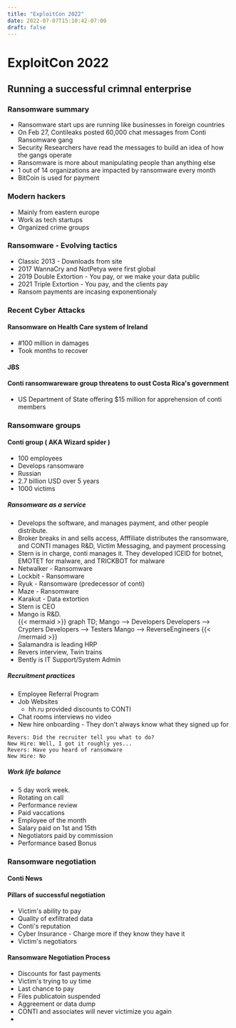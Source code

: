 ```yaml
---
title: "ExploitCon 2022"
date: 2022-07-07T15:10:42-07:00
draft: false
---
```


# ExploitCon 2022
## Running a successful crimnal enterprise
### Ransomware summary
* Ransomware start ups are running like businesses in foreign countries
* On Feb 27, Contileaks posted 60,000 chat messages from Conti Ransomware gang
* Security Researchers have read the messages to build an idea of how the gangs operate
* Ransomware is more about manipulating people than anything else
* 1 out of 14 organizations are impacted by ransomware every month
* BitCoin is used for payment
### Modern hackers
* Mainly from eastern europe
* Work as tech startups
* Organized crime groups
### Ransomware - Evolving tactics
* Classic 2013 - Downloads from site
* 2017 WannaCry and NotPetya were first global
* 2019 Double Extortion - You pay, or we make your data public
* 2021 Triple Extortion - You pay, and the clients pay
* Ransom payments are incasing exponentionaly
### Recent Cyber Attacks
#### Ransomware on Health Care system of Ireland
* #100 million in damages
* Took months to recover
#### JBS 
#### Conti ransomwareware group threatens to oust Costa Rica's government
* US Department of State offering $15 million for apprehension of conti members
### Ransomware groups
#### Conti group ( AKA Wizard spider )
* 100 employees
* Develops ransomware
* Russian
* 2.7 billion USD over 5 years
* 1000 victims
##### Ransomware as a service
* Develops the software, and manages payment, and other people distribute.  
* Broker breaks in and sells access, Afffiliate distributes the ransomware, and CONTI manages R&D, Victim Messaging, and payment processing
* Stern is in charge, conti manages it.  They developed ICEID for botnet, EMOTET for malware, and TRICKBOT for malware
* Netwalker - Ransomware
* Lockbit - Ransomware
* Ryuk - Ransomware (predecessor of conti)
* Maze - Ransomware
* Karakut - Data extortion 
* Stern is CEO
* Mango is R&D.  
{{< mermaid >}}
graph TD;
Mango --> Developers
Developers --> Crypters
Developers --> Testers
Mango --> ReverseEngineers
{{< /mermaid >}}
* Salamandra is leading HRP
* Revers interview, Twin trains
* Bently is IT Support/System Admin
##### Recruitment practices
* Employee Referral Program
* Job Websites
  * hh.ru provided discounts to CONTI
* Chat rooms interviews no video
* New hire onboarding - They don't always know what they signed up for
```Quote
Revers: Did the recruiter tell you what to do?
New Hire: Well, I got it roughly yes...
Revers: Have you heard of ransomware
New Hire: No
```
##### Work life balance
* 5 day work week. 
* Rotating on call
* Performance review
* Paid vaccations
* Employee of the month
* Salary paid on 1st and 15th
* Negotiators paid by commission
* Performance based Bonus
### Ransomware negotiation
#### Conti News
#### Pillars of successful negotiation
* Victim's ability to pay
* Quality of exfiltrated data
* Conti's reputation
* Cyber Insurance - Charge more if they know they have it
* Victim's negotiators
#### Ransomware Negotiation Process
* Discounts for fast payments
* Victim's trying to uy time
* Last chance to pay
* Files publicatoin suspended
* Aggreement or data dump
* CONTI and associates will never victimize you again
* 